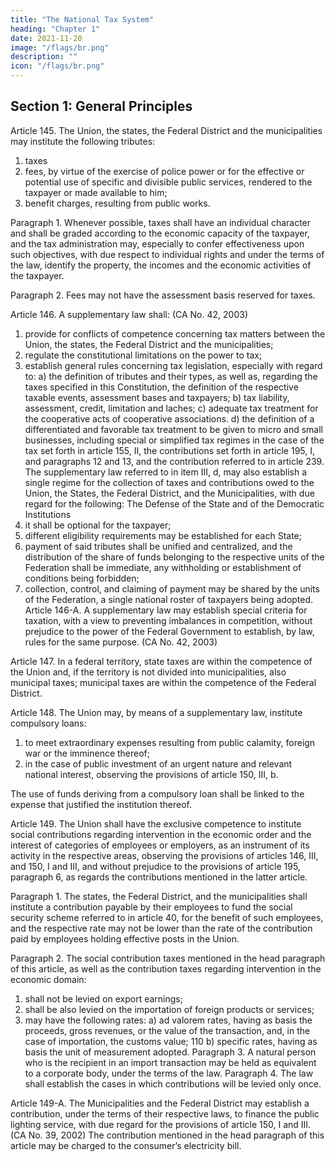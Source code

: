 ```yaml
---
title: "The National Tax System"
heading: "Chapter 1"
date: 2021-11-20
image: "/flags/br.png"
description: ""
icon: "/flags/br.png"
---
```



## Section 1: General Principles

Article 145.  The Union, the states, the Federal District and the municipalities may institute the following tributes:
1. taxes
2.  fees, by virtue of the exercise of police power or for the effective or potential use of specific and divisible public services, rendered to the taxpayer or made available to him;
3.   benefit charges, resulting from public works.


Paragraph 1. Whenever possible, taxes shall have an individual character and shall be graded according to the economic capacity of the taxpayer, and the tax administration may, especially to confer effectiveness upon such objectives, with due respect to individual rights and under the terms of the law, identify the property, the incomes and the economic activities of the taxpayer.

Paragraph 2. Fees may not have the assessment basis reserved for taxes.

Article 146. A supplementary law shall: (CA No. 42, 2003)
1. provide for conflicts of competence concerning tax matters between the
Union, the states, the Federal District and the municipalities;
2.  regulate the constitutional limitations on the power to tax;
3.   establish general rules concerning tax legislation, especially with regard to:
a) the definition of tributes and their types, as well as, regarding the taxes
specified in this Constitution, the definition of the respective taxable events,
assessment bases and taxpayers;
b) tax liability, assessment, credit, limitation and laches;
c) adequate tax treatment for the cooperative acts of cooperative associations.
d) the definition of a differentiated and favorable tax treatment to be given to micro
and small businesses, including special or simplified tax regimes in the case
of the tax set forth in article 155, II, the contributions set forth in article 195,
I, and paragraphs 12 and 13, and the contribution referred to in article 239.
The supplementary law referred to in item III, d, may also
establish a single regime for the collection of taxes and contributions owed to the
Union, the States, the Federal District, and the Municipalities, with due regard for
the following:
The Defense of the State and of the Democratic Institutions
1091. it shall be optional for the taxpayer;
2.  different eligibility requirements may be established for each State;
3.   payment of said tributes shall be unified and centralized, and the distribution
of the share of funds belonging to the respective units of the Federation shall be
immediate, any withholding or establishment of conditions being forbidden;
4. collection, control, and claiming of payment may be shared by the units
of the Federation, a single national roster of taxpayers being adopted.
Article 146-A.  A supplementary law may establish special criteria for taxation, with
a view to preventing imbalances in competition, without prejudice to the power of the
Federal Government to establish, by law, rules for the same purpose. (CA No. 42, 2003)

Article 147.  In a federal territory, state taxes are within the competence of the Union and, if the territory is not divided into municipalities, also municipal taxes; municipal taxes are within the competence of the Federal District.

Article 148.  The Union may, by means of a supplementary law, institute compulsory loans:
1. to meet extraordinary expenses resulting from public calamity, foreign war
or the imminence thereof;
2.  in the case of public investment of an urgent nature and relevant national
interest, observing the provisions of article 150, III, b.

The use of funds deriving from a compulsory loan shall be linked to the expense that justified the institution thereof.

Article 149. The Union shall have the exclusive competence to institute social contributions regarding intervention in the economic order and the interest of categories of employees or employers, as an instrument of its activity in the respective areas, observing the provisions of articles 146, III, and 150, I and III, and without prejudice to the provisions of article 195, paragraph 6, as regards the contributions mentioned in the latter article.

Paragraph 1. The states, the Federal District, and the municipalities shall institute a contribution payable by their employees to fund the social security scheme referred to in article 40, for the benefit of such employees, and the respective rate may not be lower than the rate of the contribution paid by employees holding effective posts in the Union.

Paragraph 2. The social contribution taxes mentioned in the head paragraph of this article, as well as the contribution taxes regarding intervention in the economic domain:
1. shall not be levied on export earnings;
2.  shall be also levied on the importation of foreign products or services;
3.   may have the following rates:
a) ad valorem rates, having as basis the proceeds, gross revenues, or the value
of the transaction, and, in the case of importation, the customs value;
110
 b) specific rates, having as basis the unit of measurement adopted.
Paragraph 3. A natural person who is the recipient in an import transaction may
be held as equivalent to a corporate body, under the terms of the law.
Paragraph 4. The law shall establish the cases in which contributions will be
levied only once.

Article 149-A.  The Municipalities and the Federal District may establish a
contribution, under the terms of their respective laws, to finance the public lighting
service, with due regard for the provisions of article 150, I and III. (CA No. 39, 2002)
The contribution mentioned in the head paragraph of this article
may be charged to the consumer’s electricity bill.

